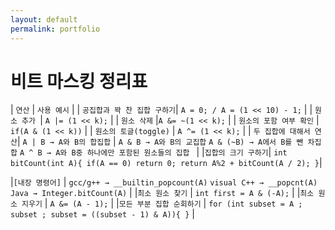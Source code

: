 ```yaml
---
layout: default
permalink: portfolio
---
```


# 비트 마스킹 정리표

| `연산` | `사용 예시` |
| `공집합과 꽉 찬 집합 구하기`| `A = 0; / A = (1 << 10) - 1;` |
| `원소 추가 `| `A |= (1 << k);` |
| `원소 삭제` |`A &= ~(1 << k);` |
| `원소의 포함 여부 확인` | `if(A & (1 << k))` |
| `원소의 토글(toggle)` | `A ^= (1 << k);` |
| `두 집합에 대해서 연산`| `A | B → A와 B의 합집합` |
`A & B → A와 B의 교집합`
`A & (~B) → A에서 B를 뺀 차집합`
`A ^ B → A와 B중 하나에만 포함된 원소들의 집합 ` |
|`집합의 크기 구하기`| `int bitCount(int A){ if(A == 0) return 0; return A%2 + bitCount(A / 2); }`|

|`[내장 명령어]` |
`gcc/g++ → __builtin_popcount(A)`
`visual C++ → __popcnt(A)`
`Java → Integer.bitCount(A)` |
|`최소 원소 찾기` | `int first = A & (-A);` |
|`최소 원소 지우기` | `A &= (A - 1);` |
|`모든 부분 집합 순회하기` | `for (int subset = A ; subset ; subset = ((subset - 1) & A)){ }` |

```

```
